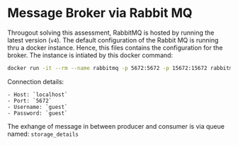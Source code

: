 # Message Broker via Rabbit MQ
Througout solving this assessment, RabbitMQ is hosted by running the latest version (`v4`). The default configuration of the Rabbit MQ is running thru a docker instance. Hence, this files contains the configuration for the broker. The instance is intiated by this docker command:

```bash
docker run -it --rm --name rabbitmq -p 5672:5672 -p 15672:15672 rabbitmq:4-management
```

Connection details:
```
- Host: `localhost`
- Port: `5672`
- Username: `guest`
- Password: `guest`
```

The exhange of message in between producer and consumer is via queue named: `storage_details`
